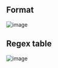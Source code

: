 ## Format

![image](https://user-images.githubusercontent.com/92797788/229568669-2483dcb2-88dd-4052-8445-a57b34703da3.png)

## Regex table

![image](https://user-images.githubusercontent.com/92797788/229790320-b23f6267-f959-4d84-91fd-d4a749690f40.png)

